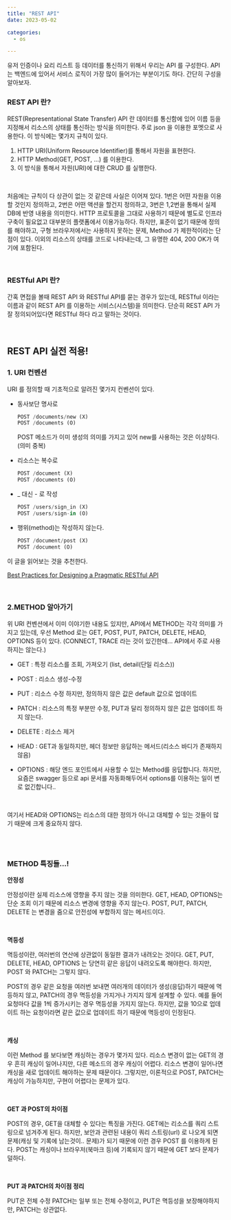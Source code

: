 ```yaml
---
title: "REST API"
date: 2023-05-02

categories:
  - os

---
```


유저 인증이나 요리 리스트 등 데이터를 통신하기 위해서 우리는 API 를 구성한다. API 는 백엔드에 있어서 서비스 로직이 가장 많이 들어가는 부분이기도 하다. 간단히 구성을 알아보자.

### REST API 란?

REST(Representational State Transfer) API 란 데이터를 통신함에 있어 이름 등을 지정해서 리소스의 상태를 통신하는 방식을 의미한다. 주로 json 을 이용한 포멧으로 사용한다. 이 방식에는 몇가지 규칙이 있다.

1. HTTP URI(Uniform Resource Identifier)를 통해서 자원을 표현한다. 
2. HTTP Method(GET, POST, …) 를 이용한다.
3. 이 방식을 통해서 자원(URI)에 대한 CRUD 를 실행한다.

<br>

처음에는 규칙이 다 상관이 없는 것 같은데 사실은 이어져 있다. 1번은 어떤 자원을 이용할 것인지 정의하고, 2번은 어떤 액션을 할건지 정의하고, 3번은 1,2번을 통해서 실제 DB에 반영 내용을 의미한다. HTTP 프로토콜을 그대로 사용하기 때문에 별도로 인프라 구축이 필요없고 대부분의 플랫폼에서 이용가능하다. 하지만, 표준이 없기 때문에 정의를 해야하고, 구형 브라우저에서는 사용하지 못하는 문제, Method 가 제한적이라는 단점이 있다. 이외의 리소스의 상태를 코드로 나타내는데, 그 유명한 404, 200 OK가 여기에 포함된다.

<br>

### RESTful API 란?

간혹 면접을 볼때 REST API 와 RESTful API를 묻는 경우가 있는데, RESTful 이라는 이름과 같이 REST API 를 이용하는 서비스(시스템)을 의미한다. 단순히 REST API 가 잘 정의되어있다면 RESTful 하다 라고 말하는 것이다.

<br>

## **REST API 실전 적용!**

### 1. URI **컨벤션**

URI 를 정의할 때 기초적으로 알려진 몇가지 컨벤션이 있다.

- 동사보단 명사로
    
    ```python
    POST /documents/new (X)
    POST /documents (O)
    ```
    
    POST 메소드가 이미 생성의 의미를 가지고 있어 new를 사용하는 것은 이상하다. (의미 중복) 
    
- 리소스는 복수로
    
    ```python
    POST /document (X)
    POST /documents (O)
    ```
    
- _ 대신  - 로 작성
    
    ```python
    POST /users/sign_in (X)
    POST /users/sign-in (O)
    ```
    
- 행위(method)는 작성하지 않는다.
    
    ```python
    POST /document/post (X)
    POST /document (O)
    ```
    

이 글을 읽어보는 것을 추천한다.

[Best Practices for Designing a Pragmatic RESTful API](https://www.vinaysahni.com/best-practices-for-a-pragmatic-restful-api#restful)

<br>

### 2.METHOD 알아가기

위 URI 컨벤션에서 이미 이야기한 내용도 있지만, API에서 METHOD는 각각 의미를 가지고 있는데, 우선 Method 로는 GET, POST, PUT, PATCH, DELETE, HEAD, OPTIONS 등이 있다. (CONNECT, TRACE 라는 것이 있긴한데… API에서 주로 사용하지는 않는다.)

- GET :  특정 리소스를 조회, 가져오기 (list, detail(단일 리소스))

- POST :  리소스 생성-수정

- PUT : 리소스 수정 하지만, 정의하지 않은 값은 default 값으로 업데이트

- PATCH : 리소스의 특정 부분만 수정, PUT과 달리 정의하지 않은 값은 업데이트 하지 않는다.

- DELETE : 리소스 제거

- HEAD : GET과 동일하지만, 헤더 정보만 응답하는 메서드(리소스 바디가 존재하지 않음)

- OPTIONS : 해당 엔드 포인트에서 사용할 수 있는 Method를 응답합니다. 하지만, 요즘은 swagger 등으로 api 문서를 자동화해두어서 options를 이용하는 일이 변로 없긴합니다..

<br>

여기서 HEAD와 OPTIONS는 리소스의 대한 정의가 아니고 대체할 수 있는 것들이 많기 때문에 크게 중요하지 않다. 

<br>
<br>

### METHOD 특징들…!

**안정성**

안정성이란 실제 리소스에 영향을 주지 않는 것을 의미한다. GET, HEAD, OPTIONS는 단순 조회 이기 때문에 리소스 변경에 영향을 주지 않는다. POST, PUT, PATCH, DELETE 는 변경을 줌으로 안전성에 부합하지 않는 메서드이다.

<br>

**멱등성**

멱등성이란, 여러번의 연산에 상관없이 동일한 결과가 내려오는 것이다. GET, PUT, DELETE, HEAD, OPTIONS 는 당연히 같은 응답이 내려오도록 해야한다. 하지만, POST 와 PATCH는 그렇지 않다.

POST의 경우 같은 요청을 여러번 보내면 여러개의 데이터가 생성(응답)하기 때문에 멱등하지 않고, PATCH의 경우 멱등성을 가지거나 가지지 않게 설계할 수 있다. 예를 들어 요청마다 값을 1씩 증가시키는 경우 멱등성을 가지지 않는다. 하지만, 값을 10으로 업데이트 하는 요청이라면 같은 값으로 업데이트 하기 때문에 멱등성이 인정된다.

<br>

**캐싱**

이런 Method 를 보다보면 캐싱하는 경우가 몇가지 있다. 리소스 변경이 없는 GET의 경우 흔히 캐싱이 일어나지만, 다른 메소드의 경우 캐싱이 어렵다. 리소스 변경이 일어나면 캐싱을 새로 업데이트 해야하는 문제 때문이다. 그렇지만, 이론적으로 POST, PATCH는 캐싱이 가능하지만, 구현이 어렵다는 문제가 있다.

<br>

**GET 과 POST의 차이점**

POST의 경우, GET을 대체할 수 있다는 특징을 가진다. GET에는 리소스를 쿼리 스트링으로 넘겨주게 된다. 하지만, 보안과 관련된 내용이 쿼리 스트링(url) 로 나오게 되면 문제(캐싱 및 기록에 남는것이.. 문제)가 되기 때문에 이런 경우 POST 를 이용하게 된다. POST는 캐싱이나 브라우저(북마크 등)에 기록되지 않기 때문에 GET 보다 문제가 덜하다.

<br>

**PUT 과 PATCH의 차이점 정리**

PUT은 전체 수정 PATCH는 일부 또는 전체 수정이고, PUT은 멱등성을 보장해야하지만, PATCH는 상관없다.

<br>
<br>
